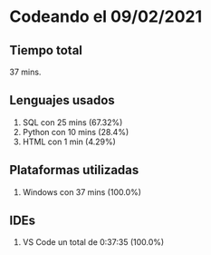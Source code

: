 # Codeando el 09/02/2021

## Tiempo total
37 mins.

## Lenguajes usados
1. SQL con 25 mins (67.32%)
1. Python con 10 mins (28.4%)
1. HTML con 1 min (4.29%)

## Plataformas utilizadas
1. Windows con 37 mins (100.0%)

## IDEs
1. VS Code un total de 0:37:35 (100.0%)

